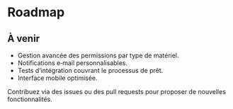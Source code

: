 # Roadmap

## À venir

- Gestion avancée des permissions par type de matériel.
- Notifications e‑mail personnalisables.
- Tests d’intégration couvrant le processus de prêt.
- Interface mobile optimisée.

Contribuez via des issues ou des pull requests pour proposer de nouvelles fonctionnalités.

